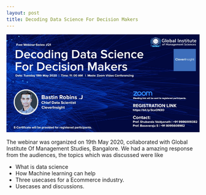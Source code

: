 ```yaml
---
layout: post
title: Decoding Data Science For Decision Makers
---
```

[![Decoding Data Science For Decision Makers: Webinar Series: 21](../images/decoding_data_science_for_decision_makers_webinar.jpg)](https://www.youtube.com/watch?v=OkMN27Sf808)

The webinar was organized on 19th May 2020, collaborated with Global Institute Of Management Studies, Bangalore. We had a amazing response from the audiences, the topics which was discussed were like

- What is data science
- How Machine learning can help
- Three usecases for a Ecommerce industry.
- Usecases and discussions. 



